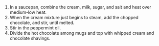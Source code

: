 1. In a saucepan, combine the cream, milk, sugar, and salt and heat over medium-low heat. 
2. When the cream mixture just begins to steam, add the chopped chocolate, and stir, until melted. 
3. Stir in the peppermint oil. 
4. Divide the hot chocolate among mugs and top with whipped cream and chocolate shavings.